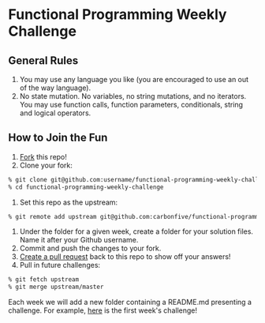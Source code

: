 # Functional Programming Weekly Challenge

## General Rules

1. You may use any language you like (you are encouraged to use an out of the way language).
1. No state mutation. No variables, no string mutations, and no iterators. You may use function calls,
    function parameters, conditionals, string and logical operators.

## How to Join the Fun

1. [Fork][fork] this repo!
1. Clone your fork:
  ```sh
  % git clone git@github.com:username/functional-programming-weekly-challenge.git
  % cd functional-programming-weekly-challenge
  ```

1. Set this repo as the upstream:
  ```sh
  % git remote add upstream git@github.com:carbonfive/functional-programming-weekly-challenge.git
  ```

1. Under the folder for a given week, create a folder for your solution files. Name it after your Github username.
1. Commit and push the changes to your fork.
1. [Create a pull request][pr] back to this repo to show off your
   answers!
1. Pull in future challenges:

  ```sh
  % git fetch upstream
  % git merge upstream/master
  ```


Each week we will add a new folder containing a README.md presenting a challenge. For example, [here][week-001] is the first week's challenge!

  [fork]: https://github.com/carbonfive/functional-programming-weekly-challenge/fork
  [pr]: https://help.github.com/articles/using-pull-requests
  [week-001]: https://github.com/carbonfive/functional-programming-weekly-challenge/tree/master/Week001
